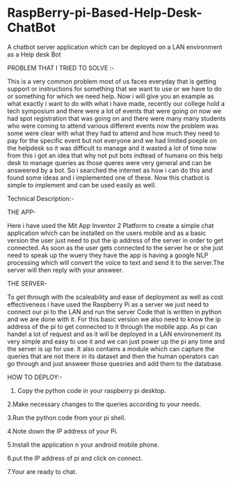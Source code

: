 # RaspBerry-pi-Based-Help-Desk-ChatBot
A chatbot server application which can be deployed on a LAN environment as a Help desk Bot

PROBLEM THAT I TRIED TO SOLVE :-

This is a very common problem most of us faces everyday that is getting support or instructions for something that we want to use or we have to do or something for which we need help. Now i will give you an example as what exactly i want to do with what i have made, recently our college hold a tech symposium and there were a lot of events that were going on now we had spot registration that was going on and there were many many students who were coming to attend various different events now the problem was some  were clear with what they had to attend and how much they need to pay for the specific event but not everyone and we had limited poeple on the helpdesk so it was difficult to manage and it wasted a lot of time now from this i got an idea that why not put bots indtead of humans on this help desk to manage queries as those queres were very general and can be answeered by a bot. So i searched the internet as how i can do this and found some ideas and i implemented one of these. Now this chatbot is simple to implement and can be used easily as well.

Technical Description:-

THE APP-

Here i have used the Mit App Inventor 2 Platform to create a simple chat application which can be installed on the users mobile and as a basic version the user just need to put the ip address of the server in order to get connected. As soon as the user gets connected to the server he or she just need to speak up the wuery they have the app is having a google NLP processing which will convert the voice to text and send it to the server.The server will then reply with your answeer.

THE SERVER-

To get through with the scaleability and ease of deployment as well as cost effectiveness i have used the Raspberry Pi as a server we just need to connect our pi to the LAN and run the server Code that is written in python and we are done with it. For this basic version we also need to know the ip address of the pi to get connected to it through the mobile app. As pi can handel a lot of request and as it will be deployed in a LAN environement its very simple and easy to use it and we can just power up the pi any time and the server is up for use. It also contains a module which can capture the queries that are not there in its dataset and then the human operators can go through and just answeer those quesries and add them to the database. 

HOW TO DEPLOY:-

1. Copy the python code in your raspberry pi desktop.

2.Make necessary changes to the queries according to your needs.

3.Run the python code from your pi shell.

4.Note down the IP address of your Pi.

5.Install the application n your android mobile phone.

6.put the IP address of pi and click on connect.

7.Your are ready to chat.
